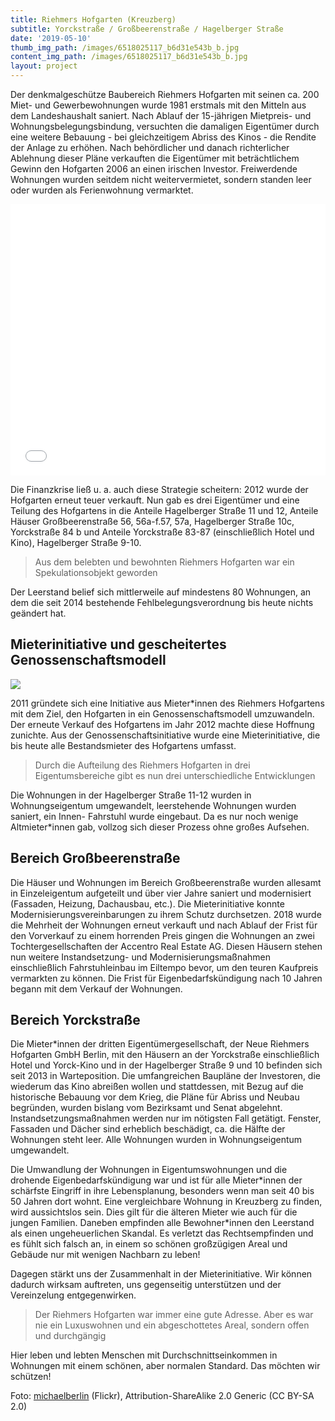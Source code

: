 ```yaml
---
title: Riehmers Hofgarten (Kreuzberg)
subtitle: Yorckstraße / Großbeerenstraße / Hagelberger Straße
date: '2019-05-10'
thumb_img_path: /images/6518025117_b6d31e543b_b.jpg
content_img_path: /images/6518025117_b6d31e543b_b.jpg
layout: project
---
```

Der denkmalgeschütze Baubereich Riehmers Hofgarten mit seinen ca. 200 Miet- und Gewerbewohnungen wurde 1981 erstmals mit den Mitteln aus dem Landeshaushalt saniert. Nach Ablauf der 15-jährigen Mietpreis- und Wohnungsbelegungsbindung, versuchten die damaligen Eigentümer durch eine weitere Bebauung - bei gleichzeitigem Abriss des Kinos - die Rendite der Anlage zu erhöhen. Nach behördlicher und danach richterlicher Ablehnung dieser Pläne verkauften die Eigentümer mit beträchtlichem Gewinn den Hofgarten 2006 an einen irischen Investor. Freiwerdende Wohnungen wurden seitdem nicht weitervermietet, sondern standen leer oder wurden als Ferienwohnung vermarktet. 

<iframe title=" " aria-label="Locator Maps" id="datawrapper-chart-JKfmp" src="//datawrapper.dwcdn.net/JKfmp/1/" scrolling="no" frameborder="0" style="width: 0; min-width: 100% !important; border: none;" height="434"></iframe><script type="text/javascript">!function(){"use strict";window.addEventListener("message",function(a){if(void 0!==a.data["datawrapper-height"])for(var e in a.data["datawrapper-height"]){var t=document.getElementById("datawrapper-chart-"+e)||document.querySelector("iframe[src*='"+e+"']");t&&(t.style.height=a.data["datawrapper-height"][e]+"px")}})}();</script>

Die Finanzkrise ließ u. a. auch diese Strategie scheitern: 2012 wurde der Hofgarten erneut teuer verkauft. Nun gab es drei Eigentümer und eine Teilung des Hofgartens in die Anteile Hagelberger Straße 11 und 12, Anteile Häuser Großbeerenstraße 56, 56a-f.57, 57a, Hagelberger Straße 10c, Yorckstraße 84 b und Anteile Yorckstraße 83-87 (einschließlich Hotel und Kino), Hagelberger Straße 9-10. 

> Aus dem belebten und bewohnten Riehmers Hofgarten war ein Spekulationsobjekt geworden

Der Leerstand belief sich mittlerweile auf mindestens 80 Wohnungen, an dem die seit 2014 bestehende Fehlbelegungsverordnung bis heute nichts geändert hat. 

## Mieterinitiative und gescheitertes Genossenschaftsmodell

![](/images/bewohner_rh.jpg)

2011 gründete sich eine Initiative aus Mieter*innen des Riehmers Hofgartens mit dem Ziel, den Hofgarten in ein Genossenschaftsmodell umzuwandeln. Der erneute Verkauf des Hofgartens im Jahr 2012 machte diese Hoffnung zunichte. Aus der Genossenschaftsinitiative wurde eine Mieterinitiative, die bis heute alle Bestandsmieter des Hofgartens umfasst.

> Durch die Aufteilung des Riehmers Hofgarten in drei Eigentumsbereiche gibt es nun drei unterschiedliche Entwicklungen 

Die Wohnungen in der Hagelberger Straße 11-12 wurden in Wohnungseigentum umgewandelt, leerstehende Wohnungen wurden saniert, ein Innen- Fahrstuhl wurde eingebaut. Da es nur noch wenige Altmieter*innen gab, vollzog sich dieser Prozess ohne großes Aufsehen. 

## Bereich Großbeerenstraße

Die Häuser und Wohnungen im Bereich Großbeerenstraße wurden allesamt in Einzeleigentum aufgeteilt und über vier Jahre saniert und modernisiert (Fassaden, Heizung, Dachausbau, etc.). Die Mieterinitiative konnte Modernisierungsvereinbarungen zu ihrem Schutz durchsetzen. 2018 wurde die Mehrheit der Wohnungen erneut verkauft und nach Ablauf der Frist für den Vorverkauf zu einem horrenden Preis gingen die Wohnungen an zwei Tochtergesellschaften der Accentro Real Estate AG. Diesen Häusern stehen nun weitere Instandsetzung- und Modernisierungsmaßnahmen einschließlich Fahrstuhleinbau im Eiltempo bevor, um den teuren Kaufpreis vermarkten zu können. Die Frist für Eigenbedarfskündigung nach 10 Jahren begann mit dem Verkauf der Wohnungen.

## Bereich Yorckstraße

Die Mieter*innen der dritten Eigentümergesellschaft, der Neue Riehmers Hofgarten GmbH Berlin, mit den Häusern an der Yorckstraße einschließlich Hotel und Yorck-Kino und in der Hagelberger Straße 9 und 10 befinden sich seit 2013 in Warteposition. Die umfangreichen Baupläne der Investoren, die wiederum das Kino abreißen wollen und stattdessen, mit Bezug auf die historische Bebauung vor dem Krieg, die Pläne für Abriss und Neubau begründen, wurden bislang vom Bezirksamt und Senat abgelehnt. Instandsetzungsmaßnahmen werden nur im nötigsten Fall getätigt. Fenster, Fassaden und Dächer sind erheblich beschädigt, ca. die Hälfte der Wohnungen steht leer. Alle Wohnungen wurden in Wohnungseigentum umgewandelt.

Die Umwandlung der Wohnungen in Eigentumswohnungen und die drohende Eigenbedarfskündigung war und ist für alle Mieter\*innen der schärfste Eingriff in ihre Lebensplanung, besonders wenn man seit 40 bis 50 Jahren dort wohnt. Eine vergleichbare Wohnung in Kreuzberg zu finden, wird aussichtslos sein. Dies gilt für die älteren Mieter wie auch für die jungen Familien. Daneben empfinden alle Bewohner\*innen den Leerstand als einen ungeheuerlichen Skandal. Es verletzt das Rechtsempfinden und es fühlt sich falsch an, in einem so schönen großzügigen Areal und Gebäude nur mit wenigen Nachbarn zu leben!

Dagegen stärkt uns der Zusammenhalt in der Mieterinitiative. Wir können dadurch wirksam auftreten, uns gegenseitig unterstützen und der Vereinzelung entgegenwirken. 

> Der Riehmers Hofgarten war immer eine gute Adresse. Aber es war nie ein Luxuswohnen und ein abgeschottetes Areal, sondern offen und durchgängig 

Hier leben und lebten Menschen mit Durchschnittseinkommen in Wohnungen mit einem schönen, aber normalen Standard. Das möchten wir schützen!

Foto: [michaelberlin](https://www.flickr.com/photos/michaelberlin) (Flickr), Attribution-ShareAlike 2.0 Generic (CC BY-SA 2.0)
